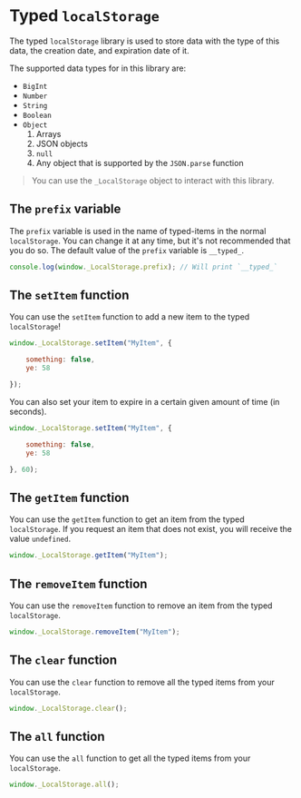 # Typed `localStorage`

The typed `localStorage` library is used to store data with the type of this data, the creation date, and expiration date of it.

The supported data types for in this library are:

- `BigInt`
- `Number`
- `String`
- `Boolean`
- `Object`
  1. Arrays
  2. JSON objects
  3. `null`
  4. Any object that is supported by the `JSON.parse` function

> You can use the `_LocalStorage` object to interact with this library.

## The `prefix` variable

The `prefix` variable is used in the name of typed-items in the normal `localStorage`. You can change it at any time, but it's not recommended that you do so. The default value of the `prefix` variable is `__typed_`.

```js
console.log(window._LocalStorage.prefix); // Will print `__typed_`
```

## The `setItem` function

You can use the `setItem` function to add a new item to the typed `localStorage`!

```js
window._LocalStorage.setItem("MyItem", {

    something: false,
    ye: 58

});
```

You can also set your item to expire in a certain given amount of time (in seconds).

```js
window._LocalStorage.setItem("MyItem", {

    something: false,
    ye: 58

}, 60);
```

## The `getItem` function

You can use the `getItem` function to get an item from the typed `localStorage`. If you request an item that does not exist, you will receive the value `undefined`.

```js
window._LocalStorage.getItem("MyItem");
```

## The `removeItem` function

You can use the `removeItem` function to remove an item from the typed `localStorage`.

```js
window._LocalStorage.removeItem("MyItem");
```

## The `clear` function

You can use the `clear` function to remove all the typed items from your `localStorage`.

```js
window._LocalStorage.clear();
```

## The `all` function

You can use the `all` function to get all the typed items from your `localStorage`.

```js
window._LocalStorage.all();
```
